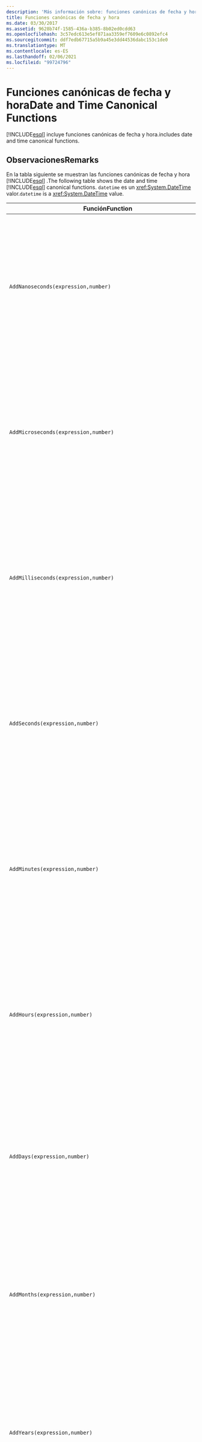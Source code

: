```yaml
---
description: 'Más información sobre: funciones canónicas de fecha y hora'
title: Funciones canónicas de fecha y hora
ms.date: 03/30/2017
ms.assetid: 9628b74f-1585-436a-b385-8b02ed0cdd63
ms.openlocfilehash: 3c57edc613e5ef871aa3359ef7609e6c0892efc4
ms.sourcegitcommit: ddf7edb67715a5b9a45e3dd44536dabc153c1de0
ms.translationtype: MT
ms.contentlocale: es-ES
ms.lasthandoff: 02/06/2021
ms.locfileid: "99724796"
---
```

# <a name="date-and-time-canonical-functions"></a><span data-ttu-id="e1275-103">Funciones canónicas de fecha y hora</span><span class="sxs-lookup"><span data-stu-id="e1275-103">Date and Time Canonical Functions</span></span>

[!INCLUDE[esql](../../../../../../includes/esql-md.md)] <span data-ttu-id="e1275-104">incluye funciones canónicas de fecha y hora.</span><span class="sxs-lookup"><span data-stu-id="e1275-104">includes date and time canonical functions.</span></span>  
  
## <a name="remarks"></a><span data-ttu-id="e1275-105">Observaciones</span><span class="sxs-lookup"><span data-stu-id="e1275-105">Remarks</span></span>  

 <span data-ttu-id="e1275-106">En la tabla siguiente se muestran las funciones canónicas de fecha y hora [!INCLUDE[esql](../../../../../../includes/esql-md.md)] .</span><span class="sxs-lookup"><span data-stu-id="e1275-106">The following table shows the date and time [!INCLUDE[esql](../../../../../../includes/esql-md.md)] canonical functions.</span></span> <span data-ttu-id="e1275-107">`datetime` es un <xref:System.DateTime> valor.</span><span class="sxs-lookup"><span data-stu-id="e1275-107">`datetime` is a <xref:System.DateTime> value.</span></span>  
  
|<span data-ttu-id="e1275-108">Función</span><span class="sxs-lookup"><span data-stu-id="e1275-108">Function</span></span>|<span data-ttu-id="e1275-109">Descripción</span><span class="sxs-lookup"><span data-stu-id="e1275-109">Description</span></span>|  
|--------------|-----------------|  
|`AddNanoseconds(expression,number)`|<span data-ttu-id="e1275-110">Agrega el `number` de nanosegundos especificado a `expression`.</span><span class="sxs-lookup"><span data-stu-id="e1275-110">Adds the specified `number` of nanoseconds to the `expression`.</span></span><br /><br /> <span data-ttu-id="e1275-111">**Argumentos**</span><span class="sxs-lookup"><span data-stu-id="e1275-111">**Arguments**</span></span><br /><br /> <span data-ttu-id="e1275-112">`expression`: `DateTime`, `DateTimeOffset` o `Time`.</span><span class="sxs-lookup"><span data-stu-id="e1275-112">`expression`: `DateTime`, `DateTimeOffset`, or `Time`.</span></span><br /><br /> <span data-ttu-id="e1275-113">`number`: `Int32`.</span><span class="sxs-lookup"><span data-stu-id="e1275-113">`number`: `Int32`.</span></span><br /><br /> <span data-ttu-id="e1275-114">**Valor devuelto**</span><span class="sxs-lookup"><span data-stu-id="e1275-114">**Return Value**</span></span><br /><br /> <span data-ttu-id="e1275-115">Tipo de `expression`.</span><span class="sxs-lookup"><span data-stu-id="e1275-115">The type of `expression`.</span></span>|  
|`AddMicroseconds(expression,number)`|<span data-ttu-id="e1275-116">Agrega el objeto especificado `number` de microsegundos a `expression`.</span><span class="sxs-lookup"><span data-stu-id="e1275-116">Adds the specified `number` of microseconds to the `expression`.</span></span><br /><br /> <span data-ttu-id="e1275-117">**Argumentos**</span><span class="sxs-lookup"><span data-stu-id="e1275-117">**Arguments**</span></span><br /><br /> <span data-ttu-id="e1275-118">`expression`: `DateTime`, `DateTimeOffset` o `Time`.</span><span class="sxs-lookup"><span data-stu-id="e1275-118">`expression`: `DateTime`, `DateTimeOffset`, or `Time`.</span></span><br /><br /> <span data-ttu-id="e1275-119">`number`: `Int32`.</span><span class="sxs-lookup"><span data-stu-id="e1275-119">`number`: `Int32`.</span></span><br /><br /> <span data-ttu-id="e1275-120">**Valor devuelto**</span><span class="sxs-lookup"><span data-stu-id="e1275-120">**Return Value**</span></span><br /><br /> <span data-ttu-id="e1275-121">Tipo de `expression`.</span><span class="sxs-lookup"><span data-stu-id="e1275-121">The type of `expression`.</span></span>|  
|`AddMilliseconds(expression,number)`|<span data-ttu-id="e1275-122">Agrega el objeto especificado `number` de milisegundos a `expression`.</span><span class="sxs-lookup"><span data-stu-id="e1275-122">Adds the specified `number` of milliseconds to the `expression`.</span></span><br /><br /> <span data-ttu-id="e1275-123">**Argumentos**</span><span class="sxs-lookup"><span data-stu-id="e1275-123">**Arguments**</span></span><br /><br /> <span data-ttu-id="e1275-124">`expression`: `DateTime`, `DateTimeOffset` o `Time`.</span><span class="sxs-lookup"><span data-stu-id="e1275-124">`expression`: `DateTime`, `DateTimeOffset`, or `Time`.</span></span><br /><br /> <span data-ttu-id="e1275-125">`number`: `Int32`.</span><span class="sxs-lookup"><span data-stu-id="e1275-125">`number`: `Int32`.</span></span><br /><br /> <span data-ttu-id="e1275-126">**Valor devuelto**</span><span class="sxs-lookup"><span data-stu-id="e1275-126">**Return Value**</span></span><br /><br /> <span data-ttu-id="e1275-127">Tipo de `expression`.</span><span class="sxs-lookup"><span data-stu-id="e1275-127">The type of `expression`.</span></span>|  
|`AddSeconds(expression,number)`|<span data-ttu-id="e1275-128">Agrega el objeto especificado `number` de segundos a `expression`.</span><span class="sxs-lookup"><span data-stu-id="e1275-128">Adds the specified `number` of seconds to the `expression`.</span></span><br /><br /> <span data-ttu-id="e1275-129">**Argumentos**</span><span class="sxs-lookup"><span data-stu-id="e1275-129">**Arguments**</span></span><br /><br /> <span data-ttu-id="e1275-130">`expression`: `DateTime`, `DateTimeOffset` o `Time`.</span><span class="sxs-lookup"><span data-stu-id="e1275-130">`expression`: `DateTime`, `DateTimeOffset`, or `Time`.</span></span><br /><br /> <span data-ttu-id="e1275-131">`number`: `Int32`.</span><span class="sxs-lookup"><span data-stu-id="e1275-131">`number`: `Int32`.</span></span><br /><br /> <span data-ttu-id="e1275-132">**Valor devuelto**</span><span class="sxs-lookup"><span data-stu-id="e1275-132">**Return Value**</span></span><br /><br /> <span data-ttu-id="e1275-133">Tipo de `expression`.</span><span class="sxs-lookup"><span data-stu-id="e1275-133">The type of `expression`.</span></span>|  
|`AddMinutes(expression,number)`|<span data-ttu-id="e1275-134">Agrega el objeto especificado `number` de minutos a `expression`.</span><span class="sxs-lookup"><span data-stu-id="e1275-134">Adds the specified `number` of minutes to the `expression`.</span></span><br /><br /> <span data-ttu-id="e1275-135">**Argumentos**</span><span class="sxs-lookup"><span data-stu-id="e1275-135">**Arguments**</span></span><br /><br /> <span data-ttu-id="e1275-136">`expression`: `DateTime`, `DateTimeOffset` o `Time`.</span><span class="sxs-lookup"><span data-stu-id="e1275-136">`expression`: `DateTime`, `DateTimeOffset`, or `Time`.</span></span><br /><br /> <span data-ttu-id="e1275-137">`number`: `Int32`.</span><span class="sxs-lookup"><span data-stu-id="e1275-137">`number`: `Int32`.</span></span><br /><br /> <span data-ttu-id="e1275-138">**Valor devuelto**</span><span class="sxs-lookup"><span data-stu-id="e1275-138">**Return Value**</span></span><br /><br /> <span data-ttu-id="e1275-139">Tipo de `expression`.</span><span class="sxs-lookup"><span data-stu-id="e1275-139">The type of `expression`.</span></span>|  
|`AddHours(expression,number)`|<span data-ttu-id="e1275-140">Agrega el objeto especificado `number` de horas a `expression`.</span><span class="sxs-lookup"><span data-stu-id="e1275-140">Adds the specified `number` of hours to the `expression`.</span></span><br /><br /> <span data-ttu-id="e1275-141">**Argumentos**</span><span class="sxs-lookup"><span data-stu-id="e1275-141">**Arguments**</span></span><br /><br /> <span data-ttu-id="e1275-142">`expression`: `DateTime`, `DateTimeOffset` o `Time`.</span><span class="sxs-lookup"><span data-stu-id="e1275-142">`expression`: `DateTime`, `DateTimeOffset`, or `Time`.</span></span><br /><br /> <span data-ttu-id="e1275-143">`number`: `Int32`.</span><span class="sxs-lookup"><span data-stu-id="e1275-143">`number`: `Int32`.</span></span><br /><br /> <span data-ttu-id="e1275-144">**Valor devuelto**</span><span class="sxs-lookup"><span data-stu-id="e1275-144">**Return Value**</span></span><br /><br /> <span data-ttu-id="e1275-145">Tipo de `expression`.</span><span class="sxs-lookup"><span data-stu-id="e1275-145">The type of `expression`.</span></span>|  
|`AddDays(expression,number)`|<span data-ttu-id="e1275-146">Agrega el objeto especificado `number` de días a `expression`.</span><span class="sxs-lookup"><span data-stu-id="e1275-146">Adds the specified `number` of days to the `expression`.</span></span><br /><br /> <span data-ttu-id="e1275-147">**Argumentos**</span><span class="sxs-lookup"><span data-stu-id="e1275-147">**Arguments**</span></span><br /><br /> <span data-ttu-id="e1275-148">`expression`: `DateTime` o `DateTimeOffset`.</span><span class="sxs-lookup"><span data-stu-id="e1275-148">`expression`: `DateTime` or `DateTimeOffset`.</span></span><br /><br /> <span data-ttu-id="e1275-149">`number`: `Int32`.</span><span class="sxs-lookup"><span data-stu-id="e1275-149">`number`: `Int32`.</span></span><br /><br /> <span data-ttu-id="e1275-150">**Valor devuelto**</span><span class="sxs-lookup"><span data-stu-id="e1275-150">**Return Value**</span></span><br /><br /> <span data-ttu-id="e1275-151">Tipo de `expression`.</span><span class="sxs-lookup"><span data-stu-id="e1275-151">The type of `expression`.</span></span>|  
|`AddMonths(expression,number)`|<span data-ttu-id="e1275-152">Agrega el objeto especificado `number` de meses a `expression`.</span><span class="sxs-lookup"><span data-stu-id="e1275-152">Adds the specified `number` of months to the `expression`.</span></span><br /><br /> <span data-ttu-id="e1275-153">**Argumentos**</span><span class="sxs-lookup"><span data-stu-id="e1275-153">**Arguments**</span></span><br /><br /> <span data-ttu-id="e1275-154">`expression`: `DateTime` o `DateTimeOffset`.</span><span class="sxs-lookup"><span data-stu-id="e1275-154">`expression`: `DateTime` or `DateTimeOffset`.</span></span><br /><br /> <span data-ttu-id="e1275-155">`number`: `Int32`.</span><span class="sxs-lookup"><span data-stu-id="e1275-155">`number`: `Int32`.</span></span><br /><br /> <span data-ttu-id="e1275-156">**Valor devuelto**</span><span class="sxs-lookup"><span data-stu-id="e1275-156">**Return Value**</span></span><br /><br /> <span data-ttu-id="e1275-157">Tipo de `expression`.</span><span class="sxs-lookup"><span data-stu-id="e1275-157">The type of `expression`.</span></span>|  
|`AddYears(expression,number)`|<span data-ttu-id="e1275-158">Agrega el objeto especificado `number` de años a `expression`.</span><span class="sxs-lookup"><span data-stu-id="e1275-158">Adds the specified `number` of years to the `expression`.</span></span><br /><br /> <span data-ttu-id="e1275-159">**Argumentos**</span><span class="sxs-lookup"><span data-stu-id="e1275-159">**Arguments**</span></span><br /><br /> <span data-ttu-id="e1275-160">`expression`: `DateTime` o `DateTimeOffset`.</span><span class="sxs-lookup"><span data-stu-id="e1275-160">`expression`: `DateTime` or `DateTimeOffset`.</span></span><br /><br /> <span data-ttu-id="e1275-161">`number`: `Int32`.</span><span class="sxs-lookup"><span data-stu-id="e1275-161">`number`: `Int32`.</span></span><br /><br /> <span data-ttu-id="e1275-162">**Valor devuelto**</span><span class="sxs-lookup"><span data-stu-id="e1275-162">**Return Value**</span></span><br /><br /> <span data-ttu-id="e1275-163">Tipo de `expression`.</span><span class="sxs-lookup"><span data-stu-id="e1275-163">The type of `expression`.</span></span>|  
|`CreateDateTime(year,month,day,hour,minute,second)`|<span data-ttu-id="e1275-164">Devuelve un valor `DateTime` nuevo como fecha y hora actuales del servidor en la zona horaria del servidor.</span><span class="sxs-lookup"><span data-stu-id="e1275-164">Returns a new `DateTime` value as the current date and time of the server in the server's time zone.</span></span><br /><br /> <span data-ttu-id="e1275-165">**Argumentos**</span><span class="sxs-lookup"><span data-stu-id="e1275-165">**Arguments**</span></span><br /><br /> <span data-ttu-id="e1275-166">`year`, `month`, `day`, `hour`, `minute`: `Int16` y `Int32`.</span><span class="sxs-lookup"><span data-stu-id="e1275-166">`year`, `month`, `day`, `hour`, `minute`: `Int16` and `Int32`.</span></span><br /><br /> <span data-ttu-id="e1275-167">`second`: `Double`.</span><span class="sxs-lookup"><span data-stu-id="e1275-167">`second`: `Double`.</span></span><br /><br /> <span data-ttu-id="e1275-168">**Valor devuelto**</span><span class="sxs-lookup"><span data-stu-id="e1275-168">**Return Value**</span></span><br /><br /> <span data-ttu-id="e1275-169">Objeto `DateTime`.</span><span class="sxs-lookup"><span data-stu-id="e1275-169">A `DateTime`.</span></span>|  
|`CreateDateTimeOffset(year,month,day,hour,minute,second,tzoffset)`|<span data-ttu-id="e1275-170">Devuelve un valor `DateTimeOffset` nuevo como una fecha y hora del servidor relativo a la hora universal coordinada (UTC).</span><span class="sxs-lookup"><span data-stu-id="e1275-170">Returns a new `DateTimeOffset` value as the current date and time of the server relative to the Coordinated Universal Time (UTC).</span></span><br /><br /> <span data-ttu-id="e1275-171">**Argumentos**</span><span class="sxs-lookup"><span data-stu-id="e1275-171">**Arguments**</span></span><br /><br /> <span data-ttu-id="e1275-172">`year`, `month`, `day`, `hour`, `minute`, `tzoffset`: `Int32`.</span><span class="sxs-lookup"><span data-stu-id="e1275-172">`year`, `month`, `day`, `hour`, `minute`, `tzoffset`: `Int32`.</span></span><br /><br /> <span data-ttu-id="e1275-173">`second`: `Double`.</span><span class="sxs-lookup"><span data-stu-id="e1275-173">`second`: `Double`.</span></span><br /><br /> <span data-ttu-id="e1275-174">**Valor devuelto**</span><span class="sxs-lookup"><span data-stu-id="e1275-174">**Return Value**</span></span><br /><br /> <span data-ttu-id="e1275-175">Objeto `DateTimeOffset`.</span><span class="sxs-lookup"><span data-stu-id="e1275-175">A `DateTimeOffset`.</span></span>|  
|`CreateTime(hour,minute,second)`|<span data-ttu-id="e1275-176">Devuelve un valor `Time` nuevo como la hora actual.</span><span class="sxs-lookup"><span data-stu-id="e1275-176">Returns a new `Time` value as the current time.</span></span><br /><br /> <span data-ttu-id="e1275-177">**Argumentos**</span><span class="sxs-lookup"><span data-stu-id="e1275-177">**Arguments**</span></span><br /><br /> <span data-ttu-id="e1275-178">`hour` y `minute`: `Int32`.</span><span class="sxs-lookup"><span data-stu-id="e1275-178">`hour` and `minute`: `Int32`.</span></span><br /><br /> <span data-ttu-id="e1275-179">`second`: `Double`.</span><span class="sxs-lookup"><span data-stu-id="e1275-179">`second`: `Double`.</span></span><br /><br /> <span data-ttu-id="e1275-180">**Valor devuelto**</span><span class="sxs-lookup"><span data-stu-id="e1275-180">**Return Value**</span></span><br /><br /> <span data-ttu-id="e1275-181">Objeto `Time`.</span><span class="sxs-lookup"><span data-stu-id="e1275-181">A `Time`.</span></span>|  
|`CurrentDateTime()`|<span data-ttu-id="e1275-182">Devuelve un valor `DateTime` como fecha y hora actuales del servidor en la zona horaria del servidor.</span><span class="sxs-lookup"><span data-stu-id="e1275-182">Returns a `DateTime` value as the current date and time of the server in the server's time zone.</span></span><br /><br /> <span data-ttu-id="e1275-183">**Valor devuelto**</span><span class="sxs-lookup"><span data-stu-id="e1275-183">**Return Value**</span></span><br /><br /> <span data-ttu-id="e1275-184">Objeto `DateTime`.</span><span class="sxs-lookup"><span data-stu-id="e1275-184">A `DateTime`.</span></span>|  
|`CurrentDateTimeOffset()`|<span data-ttu-id="e1275-185">Devuelve la fecha, la hora y el desplazamiento actuales como un objeto `DateTimeOffset`.</span><span class="sxs-lookup"><span data-stu-id="e1275-185">Returns the current date, time and offset as a `DateTimeOffset`.</span></span><br /><br /> <span data-ttu-id="e1275-186">**Valor devuelto**</span><span class="sxs-lookup"><span data-stu-id="e1275-186">**Return Value**</span></span><br /><br /> <span data-ttu-id="e1275-187">Objeto `DateTimeOffset`.</span><span class="sxs-lookup"><span data-stu-id="e1275-187">A `DateTimeOffset`.</span></span>|  
|`CurrentUtcDateTime()`|<span data-ttu-id="e1275-188">Devuelve un valor <xref:System.DateTime> como fecha y hora actuales del servidor en la zona horaria UTS.</span><span class="sxs-lookup"><span data-stu-id="e1275-188">Returns a <xref:System.DateTime> value as the current date and time of the server in the UTS time zone.</span></span><br /><br /> <span data-ttu-id="e1275-189">**Valor devuelto**</span><span class="sxs-lookup"><span data-stu-id="e1275-189">**Return Value**</span></span><br /><br /> <span data-ttu-id="e1275-190">Objeto `DateTime`.</span><span class="sxs-lookup"><span data-stu-id="e1275-190">A `DateTime`.</span></span>|  
|`Day(expression)`|<span data-ttu-id="e1275-191">Devuelve la parte de día de `expression` como un valor `Int32` entre 1 y 31.</span><span class="sxs-lookup"><span data-stu-id="e1275-191">Returns the day portion of `expression` as an `Int32` between 1 and 31.</span></span><br /><br /> <span data-ttu-id="e1275-192">**Argumentos**</span><span class="sxs-lookup"><span data-stu-id="e1275-192">**Arguments**</span></span><br /><br /> <span data-ttu-id="e1275-193">`DateTime` y `DateTimeOffset`.</span><span class="sxs-lookup"><span data-stu-id="e1275-193">A `DateTime` and `DateTimeOffset`.</span></span><br /><br /> <span data-ttu-id="e1275-194">**Valor devuelto**</span><span class="sxs-lookup"><span data-stu-id="e1275-194">**Return Value**</span></span><br /><br /> <span data-ttu-id="e1275-195">Una clase `Int32`.</span><span class="sxs-lookup"><span data-stu-id="e1275-195">An `Int32`.</span></span><br /><br /> <span data-ttu-id="e1275-196">**Ejemplo**</span><span class="sxs-lookup"><span data-stu-id="e1275-196">**Example**</span></span><br /><br /> `-- The following example returns 12.`<br /><br /> `Day(cast('03/12/1998' as DateTime))`|  
|`DayOfYear(expression)`|<span data-ttu-id="e1275-197">Devuelve la parte de día de `expression` como un objeto `Int32` entre 1 y 366, donde 366 corresponde al último día de un año bisiesto.</span><span class="sxs-lookup"><span data-stu-id="e1275-197">Returns the day portion of `expression` as an `Int32` between 1 and 366, where 366 is returned for the last day of a leap year.</span></span><br /><br /> <span data-ttu-id="e1275-198">**Argumentos**</span><span class="sxs-lookup"><span data-stu-id="e1275-198">**Arguments**</span></span><br /><br /> <span data-ttu-id="e1275-199">`DateTime` o `DateTimeOffset`.</span><span class="sxs-lookup"><span data-stu-id="e1275-199">A `DateTime` or `DateTimeOffset`.</span></span><br /><br /> <span data-ttu-id="e1275-200">**Valor devuelto**</span><span class="sxs-lookup"><span data-stu-id="e1275-200">**Return Value**</span></span><br /><br /> <span data-ttu-id="e1275-201">Una clase `Int32`.</span><span class="sxs-lookup"><span data-stu-id="e1275-201">An `Int32`.</span></span>|  
|`DiffNanoseconds(startExpression,endExpression)`|<span data-ttu-id="e1275-202">Devuelve la diferencia, en nanosegundos, entre `startExpression` y `endExpression`.</span><span class="sxs-lookup"><span data-stu-id="e1275-202">Returns the difference, in nanoseconds, between `startExpression` and `endExpression`.</span></span><br /><br /> <span data-ttu-id="e1275-203">**Argumentos**</span><span class="sxs-lookup"><span data-stu-id="e1275-203">**Arguments**</span></span><br /><br /> <span data-ttu-id="e1275-204">`startExpression`, `endExpression`: `DateTime`, `DateTimeOffset` o `Time`.</span><span class="sxs-lookup"><span data-stu-id="e1275-204">`startExpression`, `endExpression`: `DateTime`, `DateTimeOffset`, or `Time`.</span></span> <span data-ttu-id="e1275-205">**Nota:** `startExpression` y `endExpression` deben ser del mismo tipo.  </span><span class="sxs-lookup"><span data-stu-id="e1275-205">**Note:**  `startExpression` and `endExpression` must be of the same type.</span></span> <br /><br /> <span data-ttu-id="e1275-206">**Valor devuelto**</span><span class="sxs-lookup"><span data-stu-id="e1275-206">**Return Value**</span></span><br /><br /> <span data-ttu-id="e1275-207">Una clase `Int32`.</span><span class="sxs-lookup"><span data-stu-id="e1275-207">An `Int32`.</span></span>|  
|`DiffMilliseconds(startExpression,endExpression)`|<span data-ttu-id="e1275-208">Devuelve la diferencia, en milisegundos, entre `startExpression` y `endExpression`.</span><span class="sxs-lookup"><span data-stu-id="e1275-208">Returns the difference, in milliseconds, between `startExpression` and `endExpression`.</span></span><br /><br /> <span data-ttu-id="e1275-209">**Argumentos**</span><span class="sxs-lookup"><span data-stu-id="e1275-209">**Arguments**</span></span><br /><br /> <span data-ttu-id="e1275-210">`startExpression`, `endExpression`: `DateTime`, `DateTimeOffset` o `Time`.</span><span class="sxs-lookup"><span data-stu-id="e1275-210">`startExpression`, `endExpression`: `DateTime`, `DateTimeOffset`, or `Time`.</span></span> <span data-ttu-id="e1275-211">**Nota:** `startExpression` y `endExpression` deben ser del mismo tipo.  </span><span class="sxs-lookup"><span data-stu-id="e1275-211">**Note:**  `startExpression` and `endExpression` must be of the same type.</span></span> <br /><br /> <span data-ttu-id="e1275-212">**Valor devuelto**</span><span class="sxs-lookup"><span data-stu-id="e1275-212">**Return Value**</span></span><br /><br /> <span data-ttu-id="e1275-213">Una clase `Int32`.</span><span class="sxs-lookup"><span data-stu-id="e1275-213">An `Int32`.</span></span>|  
|`DiffMicroseconds(startExpression,endExpression)`|<span data-ttu-id="e1275-214">Devuelve la diferencia, en microsegundos, entre `startExpression` y `endExpression`.</span><span class="sxs-lookup"><span data-stu-id="e1275-214">Returns the difference, in microseconds, between `startExpression` and `endExpression`.</span></span><br /><br /> <span data-ttu-id="e1275-215">**Argumentos**</span><span class="sxs-lookup"><span data-stu-id="e1275-215">**Arguments**</span></span><br /><br /> <span data-ttu-id="e1275-216">`startExpression`, `endExpression`: `DateTime`, `DateTimeOffset` o `Time`.</span><span class="sxs-lookup"><span data-stu-id="e1275-216">`startExpression`, `endExpression`: `DateTime`, `DateTimeOffset`, or `Time`.</span></span> <span data-ttu-id="e1275-217">**Nota:** `startExpression` y `endExpression` deben ser del mismo tipo.  </span><span class="sxs-lookup"><span data-stu-id="e1275-217">**Note:**  `startExpression` and `endExpression` must be of the same type.</span></span> <br /><br /> <span data-ttu-id="e1275-218">**Valor devuelto**</span><span class="sxs-lookup"><span data-stu-id="e1275-218">**Return Value**</span></span><br /><br /> <span data-ttu-id="e1275-219">Una clase `Int32`.</span><span class="sxs-lookup"><span data-stu-id="e1275-219">An `Int32`.</span></span>|  
|`DiffSeconds(startExpression,endExpression)`|<span data-ttu-id="e1275-220">Devuelve la diferencia, en segundos, entre `startExpression` y `endExpression`.</span><span class="sxs-lookup"><span data-stu-id="e1275-220">Returns the difference, in seconds, between `startExpression` and `endExpression`.</span></span><br /><br /> <span data-ttu-id="e1275-221">**Argumentos**</span><span class="sxs-lookup"><span data-stu-id="e1275-221">**Arguments**</span></span><br /><br /> <span data-ttu-id="e1275-222">`startExpression`, `endExpression`: `DateTime`, `DateTimeOffset` o `Time`.</span><span class="sxs-lookup"><span data-stu-id="e1275-222">`startExpression`, `endExpression`: `DateTime`, `DateTimeOffset`, or `Time`.</span></span> <span data-ttu-id="e1275-223">**Nota:** `startExpression` y `endExpression` deben ser del mismo tipo.  </span><span class="sxs-lookup"><span data-stu-id="e1275-223">**Note:**  `startExpression` and `endExpression` must be of the same type.</span></span> <br /><br /> <span data-ttu-id="e1275-224">**Valor devuelto**</span><span class="sxs-lookup"><span data-stu-id="e1275-224">**Return Value**</span></span><br /><br /> <span data-ttu-id="e1275-225">Una clase `Int32`.</span><span class="sxs-lookup"><span data-stu-id="e1275-225">An `Int32`.</span></span>|  
|`DiffMinutes(startExpression,endExpression)`|<span data-ttu-id="e1275-226">Devuelve la diferencia, en minutos, entre `startExpression` y `endExpression`.</span><span class="sxs-lookup"><span data-stu-id="e1275-226">Returns the difference, in minutes, between `startExpression` and `endExpression`.</span></span><br /><br /> <span data-ttu-id="e1275-227">**Argumentos**</span><span class="sxs-lookup"><span data-stu-id="e1275-227">**Arguments**</span></span><br /><br /> <span data-ttu-id="e1275-228">`startExpression`, `endExpression`: `DateTime`, `DateTimeOffset` o `Time`.</span><span class="sxs-lookup"><span data-stu-id="e1275-228">`startExpression`, `endExpression`: `DateTime`, `DateTimeOffset`, or `Time`.</span></span> <span data-ttu-id="e1275-229">**Nota:** `startExpression` y `endExpression` deben ser del mismo tipo.  </span><span class="sxs-lookup"><span data-stu-id="e1275-229">**Note:**  `startExpression` and `endExpression` must be of the same type.</span></span> <br /><br /> <span data-ttu-id="e1275-230">**Valor devuelto**</span><span class="sxs-lookup"><span data-stu-id="e1275-230">**Return Value**</span></span><br /><br /> <span data-ttu-id="e1275-231">Una clase `Int32`.</span><span class="sxs-lookup"><span data-stu-id="e1275-231">An `Int32`.</span></span>|  
|`DiffHours(startExpression,endExpression)`|<span data-ttu-id="e1275-232">Devuelve la diferencia, en horas, entre `startExpression` y `endExpression`.</span><span class="sxs-lookup"><span data-stu-id="e1275-232">Returns the difference, in hours, between `startExpression` and `endExpression`.</span></span><br /><br /> <span data-ttu-id="e1275-233">**Argumentos**</span><span class="sxs-lookup"><span data-stu-id="e1275-233">**Arguments**</span></span><br /><br /> <span data-ttu-id="e1275-234">`startExpression`, `endExpression`: `DateTime`, `DateTimeOffset` o `Time`.</span><span class="sxs-lookup"><span data-stu-id="e1275-234">`startExpression`, `endExpression`: `DateTime`, `DateTimeOffset`, or `Time`.</span></span> <span data-ttu-id="e1275-235">**Nota:** `startExpression` y `endExpression` deben ser del mismo tipo.  </span><span class="sxs-lookup"><span data-stu-id="e1275-235">**Note:**  `startExpression` and `endExpression` must be of the same type.</span></span> <br /><br /> <span data-ttu-id="e1275-236">**Valor devuelto**</span><span class="sxs-lookup"><span data-stu-id="e1275-236">**Return Value**</span></span><br /><br /> <span data-ttu-id="e1275-237">Una clase `Int32`.</span><span class="sxs-lookup"><span data-stu-id="e1275-237">An `Int32`.</span></span>|  
|`DiffDays(startExpression,endExpression)`|<span data-ttu-id="e1275-238">Devuelve la diferencia, en días, entre `startExpression` y `endExpression`.</span><span class="sxs-lookup"><span data-stu-id="e1275-238">Returns the difference, in days, between `startExpression` and `endExpression`.</span></span><br /><br /> <span data-ttu-id="e1275-239">**Argumentos**</span><span class="sxs-lookup"><span data-stu-id="e1275-239">**Arguments**</span></span><br /><br /> <span data-ttu-id="e1275-240">`startExpression`, `endExpression`: `DateTime` o `DateTimeOffset`.</span><span class="sxs-lookup"><span data-stu-id="e1275-240">`startExpression`, `endExpression`: `DateTime` or `DateTimeOffset`.</span></span> <span data-ttu-id="e1275-241">**Nota:** `startExpression` y `endExpression` deben ser del mismo tipo.  </span><span class="sxs-lookup"><span data-stu-id="e1275-241">**Note:**  `startExpression` and `endExpression` must be of the same type.</span></span> <br /><br /> <span data-ttu-id="e1275-242">**Valor devuelto**</span><span class="sxs-lookup"><span data-stu-id="e1275-242">**Return Value**</span></span><br /><br /> <span data-ttu-id="e1275-243">Una clase `Int32`.</span><span class="sxs-lookup"><span data-stu-id="e1275-243">An `Int32`.</span></span>|  
|`DiffMonths(startExpression,endExpression)`|<span data-ttu-id="e1275-244">Devuelve la diferencia, en meses, entre `startExpression` y `endExpression`.</span><span class="sxs-lookup"><span data-stu-id="e1275-244">Returns the difference, in months, between `startExpression` and `endExpression`.</span></span><br /><br /> <span data-ttu-id="e1275-245">**Argumentos**</span><span class="sxs-lookup"><span data-stu-id="e1275-245">**Arguments**</span></span><br /><br /> <span data-ttu-id="e1275-246">`startExpression`, `endExpression`: `DateTime` o `DateTimeOffset`.</span><span class="sxs-lookup"><span data-stu-id="e1275-246">`startExpression`, `endExpression`: `DateTime` or `DateTimeOffset`.</span></span> <span data-ttu-id="e1275-247">**Nota:** `startExpression` y `endExpression` deben ser del mismo tipo.  </span><span class="sxs-lookup"><span data-stu-id="e1275-247">**Note:**  `startExpression` and `endExpression` must be of the same type.</span></span> <br /><br /> <span data-ttu-id="e1275-248">**Valor devuelto**</span><span class="sxs-lookup"><span data-stu-id="e1275-248">**Return Value**</span></span><br /><br /> <span data-ttu-id="e1275-249">Una clase `Int32`.</span><span class="sxs-lookup"><span data-stu-id="e1275-249">An `Int32`.</span></span>|  
|`DiffYears(startExpression,endExpression)`|<span data-ttu-id="e1275-250">Devuelve la diferencia, en años, entre `startExpression` y `endExpression`.</span><span class="sxs-lookup"><span data-stu-id="e1275-250">Returns the difference, in years, between `startExpression` and `endExpression`.</span></span><br /><br /> <span data-ttu-id="e1275-251">**Argumentos**</span><span class="sxs-lookup"><span data-stu-id="e1275-251">**Arguments**</span></span><br /><br /> <span data-ttu-id="e1275-252">`startExpression`, `endExpression`: `DateTime` o `DateTimeOffset`.</span><span class="sxs-lookup"><span data-stu-id="e1275-252">`startExpression`, `endExpression`: `DateTime` or `DateTimeOffset`.</span></span> <span data-ttu-id="e1275-253">**Nota:** `startExpression` y `endExpression` deben ser del mismo tipo.  </span><span class="sxs-lookup"><span data-stu-id="e1275-253">**Note:**  `startExpression` and `endExpression` must be of the same type.</span></span> <br /><br /> <span data-ttu-id="e1275-254">**Valor devuelto**</span><span class="sxs-lookup"><span data-stu-id="e1275-254">**Return Value**</span></span><br /><br /> <span data-ttu-id="e1275-255">Una clase `Int32`.</span><span class="sxs-lookup"><span data-stu-id="e1275-255">An `Int32`.</span></span>|  
|`GetTotalOffsetMinutes(datetimeoffset)`|<span data-ttu-id="e1275-256">Devuelve el número de minutos que constituyen el desplazamiento de `datetimeoffset` con respecto a GMT.</span><span class="sxs-lookup"><span data-stu-id="e1275-256">Returns the number of minutes that the `datetimeoffset` is offset from GMT.</span></span> <span data-ttu-id="e1275-257">Este valor está comprendido generalmente entre +780 y -780 (+ o - 13 horas).</span><span class="sxs-lookup"><span data-stu-id="e1275-257">This is generally between +780 and -780 (+ or - 13 hrs).</span></span> <span data-ttu-id="e1275-258">**Nota:**  Esta función solo se admite en SQL Server 2008.</span><span class="sxs-lookup"><span data-stu-id="e1275-258">**Note:**  This function is supported in SQL Server 2008 only.</span></span> <br /><br /> <span data-ttu-id="e1275-259">**Argumentos**</span><span class="sxs-lookup"><span data-stu-id="e1275-259">**Arguments**</span></span><br /><br /> <span data-ttu-id="e1275-260">Objeto `DateTimeOffset`.</span><span class="sxs-lookup"><span data-stu-id="e1275-260">A `DateTimeOffset`.</span></span><br /><br /> <span data-ttu-id="e1275-261">**Valor devuelto**</span><span class="sxs-lookup"><span data-stu-id="e1275-261">**Return Value**</span></span><br /><br /> <span data-ttu-id="e1275-262">Una clase `Int32`.</span><span class="sxs-lookup"><span data-stu-id="e1275-262">An `Int32`.</span></span>|  
|`Hour(expression)`|<span data-ttu-id="e1275-263">Devuelve la parte de hora de `expression` como un valor `Int32` entre 0 y 23.</span><span class="sxs-lookup"><span data-stu-id="e1275-263">Returns the hour portion of `expression` as an `Int32` between 0 and 23.</span></span><br /><br /> <span data-ttu-id="e1275-264">**Argumentos**</span><span class="sxs-lookup"><span data-stu-id="e1275-264">**Arguments**</span></span><br /><br /> <span data-ttu-id="e1275-265">`DateTime, Time` y `DateTimeOffset`.</span><span class="sxs-lookup"><span data-stu-id="e1275-265">A `DateTime, Time` and `DateTimeOffset`.</span></span><br /><br /> <span data-ttu-id="e1275-266">**Ejemplo**</span><span class="sxs-lookup"><span data-stu-id="e1275-266">**Example**</span></span><br /><br /> `-- The following example returns 22.`<br /><br /> `Hour(cast('22:35:5' as DateTime))`|  
|`Millisecond(expression)`|<span data-ttu-id="e1275-267">Devuelve la parte de milisegundos de `expression` como un valor `Int32` entre 0 y 999.</span><span class="sxs-lookup"><span data-stu-id="e1275-267">Returns the milliseconds portion of `expression` as an `Int32` between 0 and 999.</span></span><br /><br /> <span data-ttu-id="e1275-268">**Argumentos**</span><span class="sxs-lookup"><span data-stu-id="e1275-268">**Arguments**</span></span><br /><br /> <span data-ttu-id="e1275-269">`DateTime, Time` y `DateTimeOffset`.</span><span class="sxs-lookup"><span data-stu-id="e1275-269">A `DateTime, Time` and `DateTimeOffset`.</span></span><br /><br /> <span data-ttu-id="e1275-270">**Valor devuelto**</span><span class="sxs-lookup"><span data-stu-id="e1275-270">**Return Value**</span></span><br /><br /> <span data-ttu-id="e1275-271">Una clase `Int32`.</span><span class="sxs-lookup"><span data-stu-id="e1275-271">An `Int32`.</span></span>|  
|`Minute(expression)`|<span data-ttu-id="e1275-272">Devuelve la parte de minutos de `expression` como un valor `Int32` entre 0 y 59.</span><span class="sxs-lookup"><span data-stu-id="e1275-272">Returns the minute portion of `expression` as an `Int32` between 0 and 59.</span></span><br /><br /> <span data-ttu-id="e1275-273">**Argumentos**</span><span class="sxs-lookup"><span data-stu-id="e1275-273">**Arguments**</span></span><br /><br /> <span data-ttu-id="e1275-274">`DateTime, Time` o `DateTimeOffset`.</span><span class="sxs-lookup"><span data-stu-id="e1275-274">A `DateTime, Time` or `DateTimeOffset`.</span></span><br /><br /> <span data-ttu-id="e1275-275">**Valor devuelto**</span><span class="sxs-lookup"><span data-stu-id="e1275-275">**Return Value**</span></span><br /><br /> <span data-ttu-id="e1275-276">Una clase `Int32`.</span><span class="sxs-lookup"><span data-stu-id="e1275-276">An `Int32`.</span></span><br /><br /> <span data-ttu-id="e1275-277">**Ejemplo**</span><span class="sxs-lookup"><span data-stu-id="e1275-277">**Example**</span></span><br /><br /> `-- The following example returns 35`<br /><br /> `Minute(cast('22:35:5' as DateTime))`|  
|`Month(expression)`|<span data-ttu-id="e1275-278">Devuelve la parte de mes de `expression` como un valor `Int32` entre 1 y 12.</span><span class="sxs-lookup"><span data-stu-id="e1275-278">Returns the month portion of `expression` as an `Int32` between 1 and 12.</span></span><br /><br /> <span data-ttu-id="e1275-279">**Argumentos**</span><span class="sxs-lookup"><span data-stu-id="e1275-279">**Arguments**</span></span><br /><br /> <span data-ttu-id="e1275-280">`DateTime` o `DateTimeOffset`.</span><span class="sxs-lookup"><span data-stu-id="e1275-280">A `DateTime` or `DateTimeOffset`.</span></span><br /><br /> <span data-ttu-id="e1275-281">**Valor devuelto**</span><span class="sxs-lookup"><span data-stu-id="e1275-281">**Return Value**</span></span><br /><br /> <span data-ttu-id="e1275-282">Una clase `Int32`.</span><span class="sxs-lookup"><span data-stu-id="e1275-282">An `Int32`.</span></span><br /><br /> <span data-ttu-id="e1275-283">**Ejemplo**</span><span class="sxs-lookup"><span data-stu-id="e1275-283">**Example**</span></span><br /><br /> `-- The following example returns 3.`<br /><br /> `Month(cast('03/12/1998' as DateTime))`|  
|`Second(expression)`|<span data-ttu-id="e1275-284">Devuelve la parte de segundos de `expression` como un valor `Int32` entre 0 y 59.</span><span class="sxs-lookup"><span data-stu-id="e1275-284">Returns the seconds portion of `expression` as an `Int32` between 0 and 59.</span></span><br /><br /> <span data-ttu-id="e1275-285">**Argumentos**</span><span class="sxs-lookup"><span data-stu-id="e1275-285">**Arguments**</span></span><br /><br /> <span data-ttu-id="e1275-286">`DateTime, Time` y `DateTimeOffset`.</span><span class="sxs-lookup"><span data-stu-id="e1275-286">A `DateTime, Time` and `DateTimeOffset`.</span></span><br /><br /> <span data-ttu-id="e1275-287">**Valor devuelto**</span><span class="sxs-lookup"><span data-stu-id="e1275-287">**Return Value**</span></span><br /><br /> <span data-ttu-id="e1275-288">Una clase `Int32`.</span><span class="sxs-lookup"><span data-stu-id="e1275-288">An `Int32`.</span></span><br /><br /> <span data-ttu-id="e1275-289">**Ejemplo**</span><span class="sxs-lookup"><span data-stu-id="e1275-289">**Example**</span></span><br /><br /> `-- The following example returns 5`<br /><br /> `Second(cast('22:35:5' as DateTime))`|  
|`TruncateTime(expression)`|<span data-ttu-id="e1275-290">Devuelve `expression`, con los valores de tiempo truncados.</span><span class="sxs-lookup"><span data-stu-id="e1275-290">Returns the `expression`, with the time values truncated.</span></span><br /><br /> <span data-ttu-id="e1275-291">**Argumentos**</span><span class="sxs-lookup"><span data-stu-id="e1275-291">**Arguments**</span></span><br /><br /> <span data-ttu-id="e1275-292">`DateTime` o `DateTimeOffset`.</span><span class="sxs-lookup"><span data-stu-id="e1275-292">A `DateTime` or `DateTimeOffset`.</span></span><br /><br /> <span data-ttu-id="e1275-293">**Valor devuelto**</span><span class="sxs-lookup"><span data-stu-id="e1275-293">**Return Value**</span></span><br /><br /> <span data-ttu-id="e1275-294">Tipo de `expression`.</span><span class="sxs-lookup"><span data-stu-id="e1275-294">The type of `expression`.</span></span>|  
|`Year(expression)`|<span data-ttu-id="e1275-295">Devuelve la parte del año de `expression` como un `Int32` `YYYY` .</span><span class="sxs-lookup"><span data-stu-id="e1275-295">Returns the year portion of `expression` as an `Int32` `YYYY`.</span></span><br /><br /> <span data-ttu-id="e1275-296">**Argumentos**</span><span class="sxs-lookup"><span data-stu-id="e1275-296">**Arguments**</span></span><br /><br /> <span data-ttu-id="e1275-297">`DateTime` y `DateTimeOffset`.</span><span class="sxs-lookup"><span data-stu-id="e1275-297">A `DateTime` and `DateTimeOffset`.</span></span><br /><br /> <span data-ttu-id="e1275-298">**Valor devuelto**</span><span class="sxs-lookup"><span data-stu-id="e1275-298">**Return Value**</span></span><br /><br /> <span data-ttu-id="e1275-299">Una clase `Int32`.</span><span class="sxs-lookup"><span data-stu-id="e1275-299">An `Int32`.</span></span><br /><br /> <span data-ttu-id="e1275-300">**Ejemplo**</span><span class="sxs-lookup"><span data-stu-id="e1275-300">**Example**</span></span><br /><br /> `-- The following example returns 1998.`<br /><br /> `Year(cast('03/12/1998' as DateTime))`|  
  
 <span data-ttu-id="e1275-301">Estas funciones devolverán `null` si se proporciona la entrada `null`.</span><span class="sxs-lookup"><span data-stu-id="e1275-301">These functions will return `null` if given `null` input.</span></span>  
  
 <span data-ttu-id="e1275-302">La funcionalidad equivalente está disponible en el proveedor administrado de Microsoft SQL Client.</span><span class="sxs-lookup"><span data-stu-id="e1275-302">Equivalent functionality is available in the Microsoft SQL Client Managed Provider.</span></span> <span data-ttu-id="e1275-303">Para obtener más información, vea [SqlClient para funciones de Entity Framework](../sqlclient-for-ef-functions.md).</span><span class="sxs-lookup"><span data-stu-id="e1275-303">For more information, see [SqlClient for Entity Framework Functions](../sqlclient-for-ef-functions.md).</span></span>  
  
## <a name="see-also"></a><span data-ttu-id="e1275-304">Vea también</span><span class="sxs-lookup"><span data-stu-id="e1275-304">See also</span></span>

- [<span data-ttu-id="e1275-305">Funciones canónicas</span><span class="sxs-lookup"><span data-stu-id="e1275-305">Canonical Functions</span></span>](canonical-functions.md)

